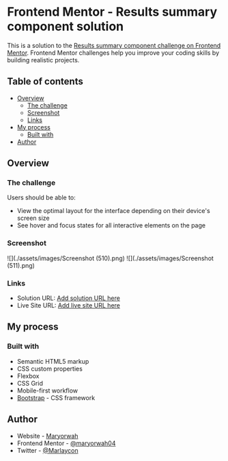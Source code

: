 # Frontend Mentor - Results summary component solution

This is a solution to the [Results summary component challenge on Frontend Mentor](https://www.frontendmentor.io/challenges/results-summary-component-CE_K6s0maV). Frontend Mentor challenges help you improve your coding skills by building realistic projects. 

## Table of contents

- [Overview](#overview)
  - [The challenge](#the-challenge)
  - [Screenshot](#screenshot)
  - [Links](#links)
- [My process](#my-process)
  - [Built with](#built-with)
- [Author](#author)

## Overview

### The challenge

Users should be able to:

- View the optimal layout for the interface depending on their device's screen size
- See hover and focus states for all interactive elements on the page

### Screenshot

![](./assets/images/Screenshot (510).png)
![](./assets/images/Screenshot (511).png)

### Links

- Solution URL: [Add solution URL here](https://your-solution-url.com)
- Live Site URL: [Add live site URL here](https://maryorwah04.github.io/Results-Summary/)

## My process

### Built with

- Semantic HTML5 markup
- CSS custom properties
- Flexbox
- CSS Grid
- Mobile-first workflow
- [Bootstrap](https://getbootstrap.com/) - CSS framework

## Author

- Website - [Maryorwah](https://github.com/maryorwah04)
- Frontend Mentor - [@maryorwah04](https://www.frontendmentor.io/profile/maryorwah04)
- Twitter - [@Marlaycon](https://twitter.com/Marlaycon)